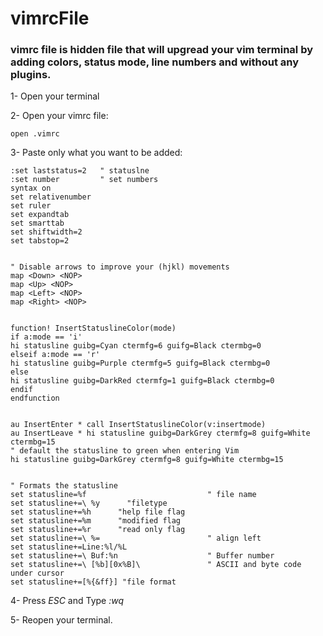 # vimrcFile
 
### vimrc file is hidden file that will upgread your vim terminal by adding colors, status mode, line numbers and without any plugins.
 
1- Open your terminal

2- Open your vimrc file:

`open .vimrc`


3- Paste only what you want to be added:

```
:set laststatus=2   " statuslne
:set number         " set numbers
syntax on
set relativenumber
set ruler
set expandtab
set smarttab
set shiftwidth=2
set tabstop=2


" Disable arrows to improve your (hjkl) movements
map <Down> <NOP>
map <Up> <NOP>
map <Left> <NOP>
map <Right> <NOP>


function! InsertStatuslineColor(mode)
if a:mode == 'i'
hi statusline guibg=Cyan ctermfg=6 guifg=Black ctermbg=0
elseif a:mode == 'r'
hi statusline guibg=Purple ctermfg=5 guifg=Black ctermbg=0
else
hi statusline guibg=DarkRed ctermfg=1 guifg=Black ctermbg=0
endif
endfunction


au InsertEnter * call InsertStatuslineColor(v:insertmode)
au InsertLeave * hi statusline guibg=DarkGrey ctermfg=8 guifg=White ctermbg=15
" default the statusline to green when entering Vim
hi statusline guibg=DarkGrey ctermfg=8 guifg=White ctermbg=15


" Formats the statusline
set statusline=%f                           " file name
set statusline+=\ %y      "filetype
set statusline+=%h      "help file flag
set statusline+=%m      "modified flag
set statusline+=%r      "read only flag
set statusline+=\ %=                        " align left
set statusline+=Line:%l/%L
set statusline+=\ Buf:%n                    " Buffer number
set statusline+=\ [%b][0x%B]\               " ASCII and byte code under cursor
set statusline+=[%{&ff}] "file format
```


4- Press _ESC_ and Type _:wq_

5- Reopen your terminal.
